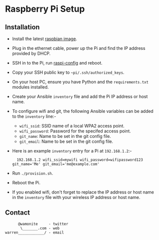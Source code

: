 # Raspberry Pi Setup

## Installation

* Install the latest [raspbian image](http://www.raspberrypi.org/downloads/).
* Plug in the ethernet cable, power up the Pi and find the IP address provided by DHCP.
* SSH in to the Pi, run [raspi-config](http://www.raspberrypi.org/documentation/configuration/raspi-config.md) and reboot.
* Copy your SSH public key to `~pi/.ssh/authorized_keys`.
* On your host PC, ensure you have Python and the `requirements.txt` modules installed.
* Create your Ansible `inventory` file and add the Pi IP address or host name.
* To configure wifi and git, the following Ansible variables can be added to the `inventory` line:-
    * `wifi_ssid`: SSID name of a local WPA2 access point.
    * `wifi_password`: Password for the specifed access point.
    * `git_name`: Name to be set in the git config file.
    * `git_email`: Name to be set in the git config file.
* Here is an example `inventory` entry for a Pi at `192.168.1.2`:-

        192.168.1.2 wifi_ssid=mywifi wifi_password=wifipassword123 git_name='Me' git_email='me@example.com'

* Run `./provision.sh`.
* Reboot the Pi.
* If you enabled wifi, don't forget to replace the IP address or host name in the `inventory` file with your wireless IP address or host name.

## Contact

          @wamonite     - twitter
           \_______.com - web
    warren____________/ - email
